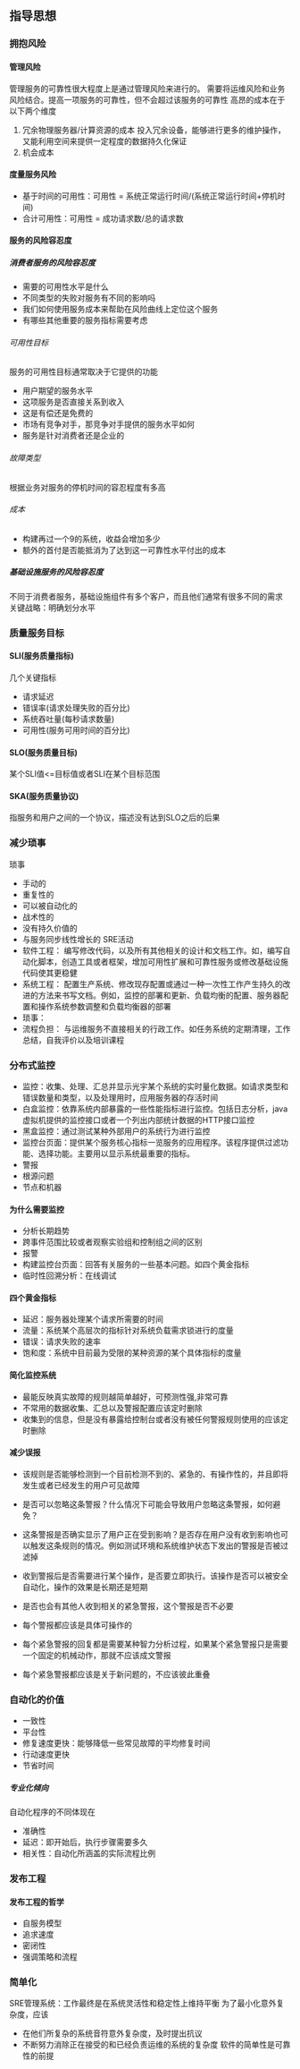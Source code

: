 ## 指导思想
### 拥抱风险
#### 管理风险
管理服务的可靠性很大程度上是通过管理风险来进行的。
需要将运维风险和业务风险结合。提高一项服务的可靠性，但不会超过该服务的可靠性
高昂的成本在于以下两个维度
1. 冗余物理服务器/计算资源的成本
   投入冗余设备，能够进行更多的维护操作，又能利用空间来提供一定程度的数据持久化保证
2. 机会成本
#### 度量服务风险
- 基于时间的可用性：可用性 = 系统正常运行时间/(系统正常运行时间+停机时间)
- 合计可用性：可用性 = 成功请求数/总的请求数
#### 服务的风险容忍度
##### 消费者服务的风险容忍度
- 需要的可用性水平是什么
- 不同类型的失败对服务有不同的影响吗
- 我们如何使用服务成本来帮助在风险曲线上定位这个服务
- 有哪些其他重要的服务指标需要考虑
###### 可用性目标
服务的可用性目标通常取决于它提供的功能
- 用户期望的服务水平
- 这项服务是否直接关系到收入
- 这是有偿还是免费的
- 市场有竞争对手，那竞争对手提供的服务水平如何
- 服务是针对消费者还是企业的
###### 故障类型
根据业务对服务的停机时间的容忍程度有多高
###### 成本
- 构建再过一个9的系统，收益会增加多少
- 额外的首付是否能抵消为了达到这一可靠性水平付出的成本
##### 基础设施服务的风险容忍度
不同于消费者服务，基础设施组件有多个客户，而且他们通常有很多不同的需求
关键战略：明确划分水平

### 质量服务目标
#### SLI(服务质量指标)
几个关键指标
- 请求延迟
- 错误率(请求处理失败的百分比)
- 系统吞吐量(每秒请求数量)
- 可用性(服务可用时间的百分比)
#### SLO(服务质量目标)
某个SLI值<=目标值或者SLI在某个目标范围
#### SKA(服务质量协议)
指服务和用户之间的一个协议，描述没有达到SLO之后的后果

### 减少琐事
琐事
- 手动的
- 重复性的
- 可以被自动化的
- 战术性的
- 没有持久价值的
- 与服务同步线性增长的
SRE活动
- 软件工程：
  编写修改代码，以及所有其他相关的设计和文档工作。如，编写自动化脚本，创造工具或者框架，增加可用性扩展和可靠性服务或修改基础设施代码使其更稳健
- 系统工程：
  配置生产系统、修改现存配置或通过一种一次性工作产生持久的改进的方法来书写文档。例如，监控的部署和更新、负载均衡的配置、服务器配置和操作系统参数调整和负载均衡器的部署
- 琐事：
- 流程负担：
  与运维服务不直接相关的行政工作。如任务系统的定期清理，工作总结，自我评价以及培训课程

### 分布式监控
- 监控：收集、处理、汇总并显示光宇某个系统的实时量化数据。如请求类型和错误数量和类型，以及处理用时，应用服务器的存活时间
- 白盒监控：依靠系统内部暴露的一些性能指标进行监控。包括日志分析，java虚拟机提供的监控接口或者一个列出内部统计数据的HTTP接口监控
- 黑盒监控：通过测试某种外部用户的系统行为进行监控
- 监控台页面：提供某个服务核心指标一览服务的应用程序。该程序提供过滤功能、选择功能。主要用以显示系统最重要的指标。
- 警报
- 根源问题
- 节点和机器

#### 为什么需要监控
- 分析长期趋势
- 跨事件范围比较或者观察实验组和控制组之间的区别
- 报警
- 构建监控台页面：回答有关服务的一些基本问题。如四个黄金指标
- 临时性回溯分析：在线调试
#### 四个黄金指标
- 延迟：服务器处理某个请求所需要的时间
- 流量：系统某个高层次的指标针对系统负载需求锁进行的度量
- 错误：请求失败的速率
- 饱和度：系统中目前最为受限的某种资源的某个具体指标的度量

#### 简化监控系统
- 最能反映真实故障的规则越简单越好，可预测性强,非常可靠
- 不常用的数据收集、汇总以及警报配置应该定时删除
- 收集到的信息，但是没有暴露给控制台或者没有被任何警报规则使用的应该定时删除
#### 减少误报
- 该规则是否能够检测到一个目前检测不到的、紧急的、有操作性的，并且即将发生或者已经发生的用户可见故障
- 是否可以忽略这条警报？什么情况下可能会导致用户忽略这条警报，如何避免？
- 这条警报是否确实显示了用户正在受到影响？是否存在用户没有收到影响也可以触发这条规则的情况。例如测试环境和系统维护状态下发出的警报是否被过滤掉
- 收到警报后是否需要进行某个操作，是否要立即执行。该操作是否可以被安全自动化，操作的效果是长期还是短期
- 是否也会有其他人收到相关的紧急警报，这个警报是否不必要

- 每个警报都应该是具体可操作的
- 每个紧急警报的回复都是需要某种智力分析过程，如果某个紧急警报只是需要一个固定的机械动作，那就不应该成文警报
- 每个紧急警报都应该是关于新问题的，不应该彼此重叠

### 自动化的价值
- 一致性
- 平台性
- 修复速度更快：能够降低一些常见故障的平均修复时间
- 行动速度更快
- 节省时间
##### 专业化倾向
自动化程序的不同体现在
- 准确性
- 延迟：即开始后，执行步骤需要多久
- 相关性：自动化所涵盖的实际流程比例

### 发布工程
#### 发布工程的哲学
- 自服务模型
- 追求速度
- 密闭性
- 强调策略和流程

### 简单化
SRE管理系统：工作最终是在系统灵活性和稳定性上维持平衡
为了最小化意外复杂度，应该
- 在他们所复杂的系统音符意外复杂度，及时提出抗议
- 不断努力消除正在接受的和已经负责运维的系统的复杂度
软件的简单性是可靠性的前提